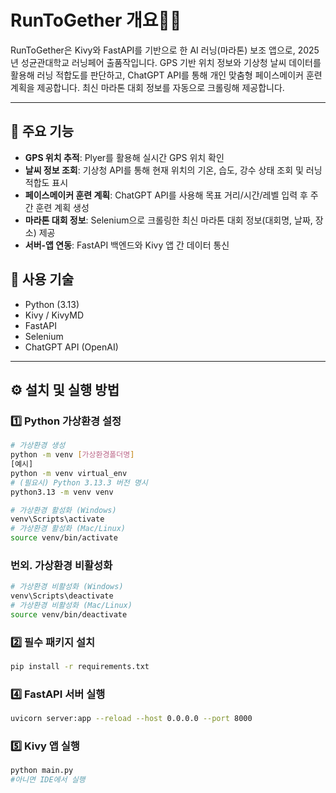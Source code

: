 # RunToGether 개요🏃‍♂️

RunToGether은 Kivy와 FastAPI를 기반으로 한 AI 러닝(마라톤) 보조 앱으로, 2025년 성균관대학교 러닝페어 출품작입니다.
GPS 기반 위치 정보와 기상청 날씨 데이터를 활용해 러닝 적합도를 판단하고, 
ChatGPT API를 통해 개인 맞춤형 페이스메이커 훈련 계획을 제공합니다.
최신 마라톤 대회 정보를 자동으로 크롤링해 제공합니다.

---
## 📌 주요 기능

- **GPS 위치 추적**: Plyer를 활용해 실시간 GPS 위치 확인
- **날씨 정보 조회**: 기상청 API를 통해 현재 위치의 기온, 습도, 강수 상태 조회 및 러닝 적합도 표시
- **페이스메이커 훈련 계획**: ChatGPT API를 사용해 목표 거리/시간/레벨 입력 후 주간 훈련 계획 생성
- **마라톤 대회 정보**: Selenium으로 크롤링한 최신 마라톤 대회 정보(대회명, 날짜, 장소) 제공
- **서버-앱 연동**: FastAPI 백엔드와 Kivy 앱 간 데이터 통신

## 📌 사용 기술
* Python (3.13)
* Kivy / KivyMD
* FastAPI
* Selenium
* ChatGPT API (OpenAI)
---
## ⚙️ 설치 및 실행 방법

### 1️⃣ Python 가상환경 설정

```bash
# 가상환경 생성
python -m venv [가상환경폴더명]
[예시]
python -m venv virtual_env
# (필요시) Python 3.13.3 버전 명시
python3.13 -m venv venv

# 가상환경 활성화 (Windows)
venv\Scripts\activate
# 가상환경 활성화 (Mac/Linux)
source venv/bin/activate
```
### 번외. 가상환경 비활성화
```bash
# 가상환경 비활성화 (Windows)
venv\Scripts\deactivate
# 가상환경 비활성화 (Mac/Linux)
source venv/bin/deactivate
```
### 2️⃣ 필수 패키지 설치
```bash
pip install -r requirements.txt
```
### 4️⃣ FastAPI 서버 실행
```bash
uvicorn server:app --reload --host 0.0.0.0 --port 8000
```
### 5️⃣ Kivy 앱 실행
```bash
python main.py
#아니면 IDE에서 실행
